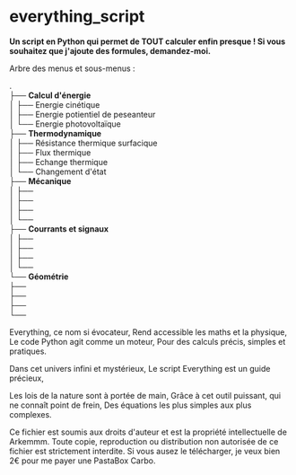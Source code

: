 # everything_script
**Un script en Python qui permet de TOUT calculer enfin presque !
Si vous souhaitez que j'ajoute des formules, demandez-moi.**



Arbre des menus et sous-menus :  

.  
├── **Calcul d'énergie**  
│   ├── Energie cinétique  
│   ├── Energie potientiel de peseanteur  
│   └── Energie photovoltaïque  
├── **Thermodynamique**  
│   ├── Résistance thermique surfacique  
│   ├── Flux thermique  
│   ├── Echange thermique  
│   └── Changement d'état  
├── **Mécanique**  
│   ├──   
│   ├──   
│   ├──   
│   └──   
├── **Courrants et signaux**  
│   ├──   
│   ├──   
│   ├──   
│   └──   
└── **Géométrie**  
    ├──   
    ├──   
    ├──   
    └──   





Everything, ce nom si évocateur,
Rend accessible les maths et la physique,
Le code Python agit comme un moteur,
Pour des calculs précis, simples et pratiques.

Dans cet univers infini et mystérieux,
Le script Everything est un guide précieux,

Les lois de la nature sont à portée de main,
Grâce à cet outil puissant, qui ne connaît point de frein,
Des équations les plus simples aux plus complexes.


Ce fichier est soumis aux droits d'auteur et est la propriété intellectuelle de Arkemmm.
Toute copie, reproduction ou distribution non autorisée de ce fichier est strictement interdite.
Si vous ausez le télécharger, je veux bien 2€ pour me payer une PastaBox Carbo.
